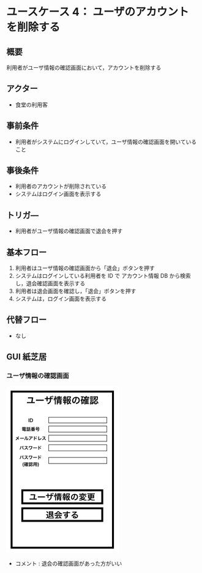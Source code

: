 # ユースケース 4： ユーザのアカウントを削除する

## 概要

利用者がユーザ情報の確認画面において，アカウントを削除する

## アクター

- 食堂の利用客

## 事前条件

- 利用者がシステムにログインしていて，ユーザ情報の確認画面を開いていること

## 事後条件

- 利用者のアカウントが削除されている
- システムはログイン画面を表示する

## トリガ―

- 利用者がユーザ情報の確認画面で退会を押す

## 基本フロー

1. 利用者はユーザ情報の確認画面から「退会」ボタンを押す
2. システムはログインしている利用者を ID で アカウント情報 DB から検索し，退会確認画面を表示する
3. 利用者は退会画面を確認し，「退会」ボタンを押す
4. システムは，ログイン画面を表示する

## 代替フロー

- なし

## GUI 紙芝居

### ユーザ情報の確認画面

<img src="./img/ConfirmRegistration.png">

- コメント : 退会の確認画面があった方がいい
